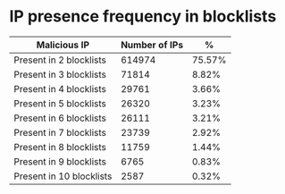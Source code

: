 # IP presence frequency in blocklists
| Malicious IP | Number of IPs | % |
|----|----|----|
| Present in 2 blocklists | 614974 | 75.57% |
| Present in 3 blocklists | 71814 | 8.82% |
| Present in 4 blocklists | 29761 | 3.66% |
| Present in 5 blocklists | 26320 | 3.23% |
| Present in 6 blocklists | 26111 | 3.21% |
| Present in 7 blocklists | 23739 | 2.92% |
| Present in 8 blocklists | 11759 | 1.44% |
| Present in 9 blocklists | 6765 | 0.83% |
| Present in 10 blocklists | 2587 | 0.32% |
